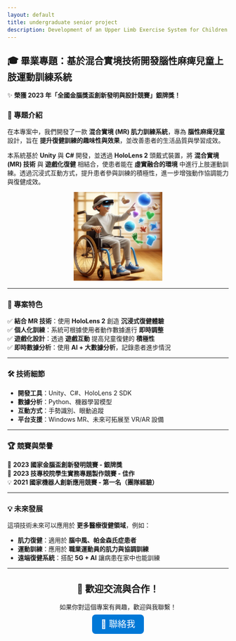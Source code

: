 ```yaml
---
layout: default
title: undergraduate senior project
description: Development of an Upper Limb Exercise System for Children with Cerebral Palsy Using Mixed Reality Technology
---
```


## 🎓 畢業專題：基於混合實境技術開發腦性麻痺兒童上肢運動訓練系統  
✨ **榮獲 2023 年「全國金腦獎盃創新發明與設計競賽」銀牌獎！** 

### 🌟 **專題介紹**
在本專案中，我們開發了一款 **混合實境 (MR) 肌力訓練系統**，專為 **腦性麻痺兒童** 設計，旨在 **提升復健訓練的趣味性與效果**，並改善患者的生活品質與學習成效。  

本系統基於 **Unity** 與 **C#** 開發，並透過 **HoloLens 2** 頭戴式裝置，將 **混合實境 (MR) 技術** 與 **遊戲化復健** 相結合，使患者能在 **虛實融合的環境** 中進行上肢運動訓練。透過沉浸式互動方式，提升患者參與訓練的積極性，進一步增強動作協調能力與復健成效。


<div align="center">
  <img src="concept.jpg" width="40%" alt="訓練系統示意圖">
</div>

---

### 🎯 **專案特色**
✅ **結合 MR 技術**：使用 **HoloLens 2** 創造 **沉浸式復健體驗**  
✅ **個人化訓練**：系統可根據使用者動作數據進行 **即時調整**  
✅ **遊戲化設計**：透過 **遊戲互動** 提高兒童復健的 **積極性**  
✅ **即時數據分析**：使用 **AI + 大數據分析**，記錄患者進步情況  

---

### 🛠️ **技術細節**
- **開發工具**：Unity、C#、HoloLens 2 SDK  
- **數據分析**：Python、機器學習模型  
- **互動方式**：手勢識別、眼動追蹤  
- **平台支援**：Windows MR、未來可拓展至 VR/AR 設備  

---

### 🏆 **競賽與榮譽**
🥈 **2023 國家金腦盃創新發明競賽 - 銀牌獎**  
🏅 **2023 技專校院學生實務專題製作競賽 - 佳作**  
💡 **2021 國家機器人創新應用競賽 - 第一名（團隊經驗）**  

---

### 💡 **未來發展**
這項技術未來可以應用於 **更多醫療復健領域**，例如：
- **肌力復健**：適用於 **腦中風、帕金森氏症患者**
- **運動訓練**：應用於 **職業運動員的肌力與協調訓練**
- **遠端復健系統**：搭配 **5G + AI** 讓病患在家中也能訓練  

---

<div align="center">
  <h2>🚀 歡迎交流與合作！</h2>
  <p>如果你對這個專案有興趣，歡迎與我聯繫！</p>
  <a href="mailto:your-email@example.com" style="font-size: 20px; background-color: #0078D7; color: white; padding: 10px 20px; border-radius: 8px; text-decoration: none;">📧 聯絡我</a>
</div>
